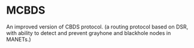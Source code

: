 # MCBDS
An improved version of CBDS protocol. (a routing protocol based on DSR, with ability to detect and prevent grayhone and blackhole nodes in MANETs.)

